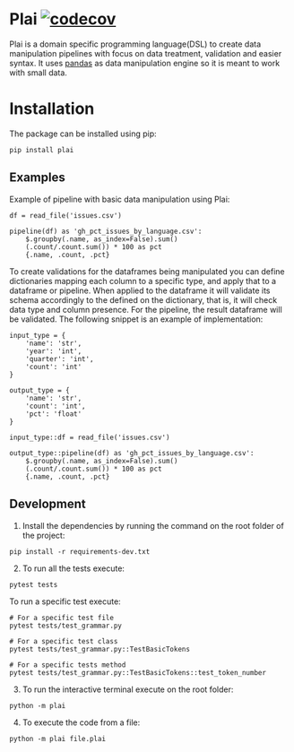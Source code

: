 # Plai [![codecov](https://codecov.io/gh/matheusbsilva/plai/branch/development/graph/badge.svg?token=Z56KFD6WPY)](https://codecov.io/gh/matheusbsilva/plai)

Plai is a domain specific programming language(DSL) to create data manipulation pipelines with focus on data treatment, validation and easier syntax. It uses [pandas](https://pandas.pydata.org) as data manipulation engine so it is meant to work with small data.

# Installation

The package can be installed using pip:
```
pip install plai
```

## Examples 

Example of pipeline with basic data manipulation using Plai:

```
df = read_file('issues.csv')

pipeline(df) as 'gh_pct_issues_by_language.csv':
    $.groupby(.name, as_index=False).sum()
    (.count/.count.sum()) * 100 as pct
    {.name, .count, .pct}
```

To create validations for the dataframes being manipulated you can define dictionaries mapping each column to a specific type, and apply
that to a dataframe or pipeline. When applied to the dataframe it will validate its schema accordingly to the defined on the dictionary, that is, it will check data type and column presence. For the pipeline, the result dataframe will be validated. The following snippet is an example of implementation:

```
input_type = {
    'name': 'str',
    'year': 'int',
    'quarter': 'int',
    'count': 'int'
}

output_type = {
    'name': 'str',
    'count': 'int',
    'pct': 'float'
}

input_type::df = read_file('issues.csv')

output_type::pipeline(df) as 'gh_pct_issues_by_language.csv':
    $.groupby(.name, as_index=False).sum()
    (.count/.count.sum()) * 100 as pct
    {.name, .count, .pct}
```

## Development 

1. Install the dependencies by running the command on the root folder of the project:
```
pip install -r requirements-dev.txt
```

2. To run all the tests execute:
```
pytest tests
```

To run a specific test execute:
```
# For a specific test file
pytest tests/test_grammar.py

# For a specific test class
pytest tests/test_grammar.py::TestBasicTokens

# For a specific tests method
pytest tests/test_grammar.py::TestBasicTokens::test_token_number
```

3. To run the interactive terminal execute on the root folder:
```
python -m plai
```

4. To execute the code from a file:
```
python -m plai file.plai
```

